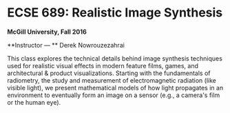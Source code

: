 # ECSE 689: Realistic Image Synthesis
**McGill University, Fall 2016**

**Instructor &mdash; ** Derek Nowrouzezahrai

This class explores the technical details behind image synthesis techniques used for realistic visual effects in modern feature films, games, and architectural & product visualizations. Starting with the fundamentals of radiometry, the study and measurement of electromagnetic radiation (like visible light), we present mathematical models of how light propagates in an environment to eventually form an image on a sensor (e.g., a camera's film or the human eye).
